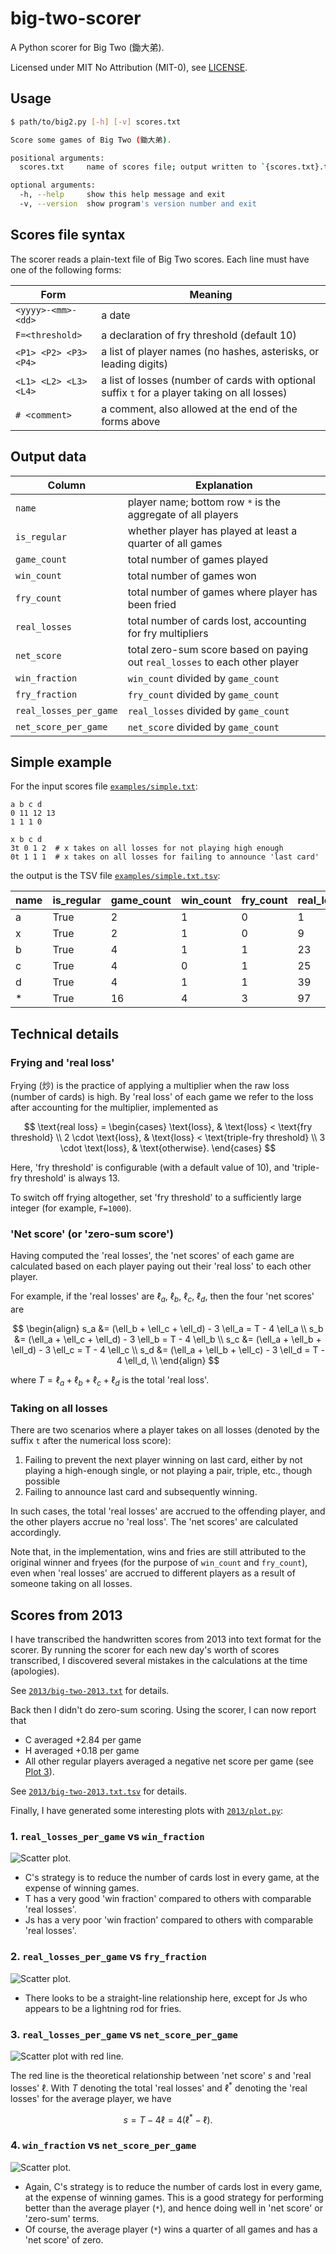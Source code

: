 # big-two-scorer

A Python scorer for Big Two (鋤大弟).

Licensed under MIT No Attribution (MIT-0), see [LICENSE].


## Usage

```bash
$ path/to/big2.py [-h] [-v] scores.txt

Score some games of Big Two (鋤大弟).

positional arguments:
  scores.txt     name of scores file; output written to `{scores.txt}.tsv`

optional arguments:
  -h, --help     show this help message and exit
  -v, --version  show program's version number and exit
```


## Scores file syntax

The scorer reads a plain-text file of Big Two scores.
Each line must have one of the following forms:

| Form | Meaning |
| - | - |
| `<yyyy>-<mm>-<dd>` | a date |
| `F=<threshold>` | a declaration of fry threshold (default 10) |
| `<P1> <P2> <P3> <P4>` | a list of player names (no hashes, asterisks, or leading digits) |
| `<L1> <L2> <L3> <L4>` | a list of losses (number of cards with optional suffix `t` for a player taking on all losses) |
| `# <comment>` | a comment, also allowed at the end of the forms above |


## Output data

| Column | Explanation |
| - | - |
| `name` | player name; bottom row `*` is the aggregate of all players |
| `is_regular` | whether player has played at least a quarter of all games |
| `game_count` | total number of games played |
| `win_count` | total number of games won |
| `fry_count` | total number of games where player has been fried |
| `real_losses` | total number of cards lost, accounting for fry multipliers |
| `net_score` | total zero-sum score based on paying out `real_losses` to each other player |
| `win_fraction` | `win_count` divided by `game_count` |
| `fry_fraction` | `fry_count` divided by `game_count` |
| `real_losses_per_game` | `real_losses` divided by `game_count` |
| `net_score_per_game` | `net_score` divided by `game_count` |


## Simple example

For the input scores file [`examples/simple.txt`]:

```
a b c d
0 11 12 13
1 1 1 0

x b c d
3t 0 1 2  # x takes on all losses for not playing high enough
0t 1 1 1  # x takes on all losses for failing to announce 'last card'
```

the output is the TSV file [`examples/simple.txt.tsv`]:

| name | is_regular | game_count | win_count | fry_count | real_losses | net_score | win_fraction | fry_fraction | real_losses_per_game | net_score_per_game |
| - | - | - | - | - | - | - | - | - | - | - |
| a | True | 2 | 1 | 0 | 1 | 84 | 0.5 | 0 | 0.5 | 42 |
| x | True | 2 | 1 | 0 | 9 | -27 | 0.5 | 0 | 4.5 | -13.5 |
| b | True | 4 | 1 | 1 | 23 | 5 | 0.25 | 0.25 | 5.75 | 1.25 |
| c | True | 4 | 0 | 1 | 25 | -3 | 0 | 0.25 | 6.25 | -0.75 |
| d | True | 4 | 1 | 1 | 39 | -59 | 0.25 | 0.25 | 9.75 | -14.75 |
| * | True | 16 | 4 | 3 | 97 | 0 | 0.25 | 0.1875 | 6.0625 | 0 |


## Technical details

### Frying and 'real loss'

Frying (炒) is the practice of applying a multiplier when the raw loss (number of cards) is high.
By 'real loss' of each game we refer to the loss after accounting for the multiplier, implemented as

$$
  \text{real loss} =
  \begin{cases}
    \text{loss}, & \text{loss} < \text{fry threshold} \\
    2 \cdot \text{loss}, & \text{loss} < \text{triple-fry threshold} \\
    3 \cdot \text{loss}, & \text{otherwise}.
  \end{cases}
$$

Here, 'fry threshold' is configurable (with a default value of 10),
and 'triple-fry threshold' is always 13.

To switch off frying altogether, set 'fry threshold' to a sufficiently large integer
(for example, `F=1000`).

### 'Net score' (or 'zero-sum score')

Having computed the 'real losses', the 'net scores' of each game are calculated based on
each player paying out their 'real loss' to each other player.

For example, if the 'real losses' are $\ell_a$, $\ell_b$, $\ell_c$, $\ell_d$,
then the four 'net scores' are

$$
  \begin{align}
    s_a &= (\ell_b + \ell_c + \ell_d) - 3 \ell_a = T - 4 \ell_a \\
    s_b &= (\ell_a + \ell_c + \ell_d) - 3 \ell_b = T - 4 \ell_b \\
    s_c &= (\ell_a + \ell_b + \ell_d) - 3 \ell_c = T - 4 \ell_c \\
    s_d &= (\ell_a + \ell_b + \ell_c) - 3 \ell_d = T - 4 \ell_d, \\
  \end{align}
$$

where $T = \ell_a + \ell_b + \ell_c + \ell_d$ is the total 'real loss'.

### Taking on all losses

There are two scenarios where a player takes on all losses
(denoted by the suffix `t` after the numerical loss score):

1. Failing to prevent the next player winning on last card,
   either by not playing a high-enough single, or not playing a pair, triple, etc.,
   though possible
2. Failing to announce last card and subsequently winning.

In such cases, the total 'real losses' are accrued to the offending player,
and the other players accrue no 'real loss'.
The 'net scores' are calculated accordingly.

Note that, in the implementation, wins and fries are still attributed
to the original winner and fryees (for the purpose of `win_count` and `fry_count`),
even when 'real losses' are accrued to different players
as a result of someone taking on all losses.


## Scores from 2013

I have transcribed the handwritten scores from 2013 into text format for the scorer.
By running the scorer for each new day's worth of scores transcribed,
I discovered several mistakes in the calculations at the time (apologies).

See [`2013/big-two-2013.txt`] for details.

Back then I didn't do zero-sum scoring. Using the scorer, I can now report that

- C averaged +2.84 per game
- H averaged +0.18 per game
- All other regular players averaged a negative net score per game
  (see [Plot&nbsp;3](#3-real_losses_per_game-vs-net_score_per_game)).

See [`2013/big-two-2013.txt.tsv`] for details.

Finally, I have generated some interesting plots with [`2013/plot.py`]:

### 1. `real_losses_per_game` vs `win_fraction`

![Scatter plot.](2013/real_losses_per_game-vs-win_fraction.svg)

- C's strategy is to reduce the number of cards lost in every game,
  at the expense of winning games.
- T has a very good 'win fraction' compared to others with comparable 'real losses'.
- Js has a very poor 'win fraction' compared to others with comparable 'real losses'.

### 2. `real_losses_per_game` vs `fry_fraction`

![Scatter plot.](2013/real_losses_per_game-vs-fry_fraction.svg)

- There looks to be a straight-line relationship here,
  except for Js who appears to be a lightning rod for fries.

### 3. `real_losses_per_game` vs `net_score_per_game`

![Scatter plot with red line.](2013/real_losses_per_game-vs-net_score_per_game.svg)

The red line is the theoretical relationship
between 'net score' $s$ and 'real losses' $\ell$.
With $T$ denoting the total 'real losses'
and $\ell^*$ denoting the 'real losses' for the average player, we have

$$
  s = T - 4 \ell = 4 (\ell^* - \ell).
$$

### 4. `win_fraction` vs `net_score_per_game`

![Scatter plot.](2013/win_fraction-vs-net_score_per_game.svg)

- Again, C's strategy is to reduce the number of cards lost in every game,
  at the expense of winning games. This is a good strategy for performing
  better than the average player (`*`), and hence doing well in 'net score'
  or 'zero-sum' terms.
- Of course, the average player (`*`) wins a quarter of all games
  and has a 'net score' of zero.


[LICENSE]: LICENSE
[`examples/simple.txt`]: examples/simple.txt
[`examples/simple.txt.tsv`]: examples/simple.txt.tsv
[`2013/big-two-2013.txt`]: 2013/big-two-2013.txt
[`2013/big-two-2013.txt.tsv`]: 2013/big-two-2013.txt.tsv
[`2013/plot.py`]: 2013/plot.py
